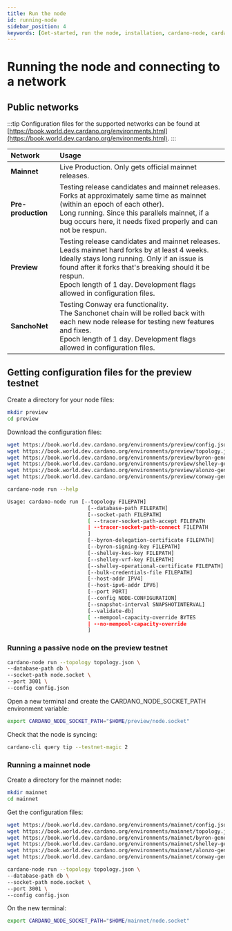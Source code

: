 ```yaml
---
title: Run the node
id: running-node
sidebar_position: 4
keywords: [Get-started, run the node, installation, cardano-node, cardano node]
---
```


# Running the node and connecting to a network

## Public networks
:::tip
Configuration files for the supported networks can be found at [https://book.world.dev.cardano.org/environments.html](https://book.world.dev.cardano.org/environments.html).
:::

| Network | Usage |
| :--- | :--- |
| **Mainnet** | Live Production. Only gets official mainnet releases. |
| **Pre-production** | Testing release candidates and mainnet releases. Forks at approximately same time as mainnet (within an epoch of each other).<br/> Long running. Since this parallels mainnet, if a bug occurs here, it needs fixed properly and can not be respun. |
| **Preview** | Testing release candidates and mainnet releases. Leads mainnet hard forks by at least 4 weeks.<br/> Ideally stays long running. Only if an issue is found after it forks that's breaking should it be respun.<br/> Epoch length of 1 day. Development flags allowed in configuration files. |
| **SanchoNet** | Testing Conway era functionality.<br/> The Sanchonet chain will be rolled back with each new node release for testing new features and fixes.<br/> Epoch length of 1 day. Development flags allowed in configuration files. |

## Getting configuration files for the preview testnet

Create a directory for your node files:

```bash
mkdir preview
cd preview
```

Download the configuration files:

```bash
wget https://book.world.dev.cardano.org/environments/preview/config.json
wget https://book.world.dev.cardano.org/environments/preview/topology.json
wget https://book.world.dev.cardano.org/environments/preview/byron-genesis.json
wget https://book.world.dev.cardano.org/environments/preview/shelley-genesis.json
wget https://book.world.dev.cardano.org/environments/preview/alonzo-genesis.json
wget https://book.world.dev.cardano.org/environments/preview/conway-genesis.json
```

```bash
cardano-node run --help
```

```bash
Usage: cardano-node run [--topology FILEPATH]
                          [--database-path FILEPATH]
                          [--socket-path FILEPATH]
                          [ --tracer-socket-path-accept FILEPATH
                          | --tracer-socket-path-connect FILEPATH
                          ]
                          [--byron-delegation-certificate FILEPATH]
                          [--byron-signing-key FILEPATH]
                          [--shelley-kes-key FILEPATH]
                          [--shelley-vrf-key FILEPATH]
                          [--shelley-operational-certificate FILEPATH]
                          [--bulk-credentials-file FILEPATH]
                          [--host-addr IPV4]
                          [--host-ipv6-addr IPV6]
                          [--port PORT]
                          [--config NODE-CONFIGURATION]
                          [--snapshot-interval SNAPSHOTINTERVAL]
                          [--validate-db]
                          [ --mempool-capacity-override BYTES
                          | --no-mempool-capacity-override
                          ]
```

### Running a passive node on the preview testnet

```bash
cardano-node run --topology topology.json \
--database-path db \
--socket-path node.socket \
--port 3001 \
--config config.json 
```

Open a new terminal and create the CARDANO\_NODE\_SOCKET\_PATH environment variable:

```bash
export CARDANO_NODE_SOCKET_PATH="$HOME/preview/node.socket"
```

Check that the node is syncing:

```bash
cardano-cli query tip --testnet-magic 2
```

### Running a mainnet node

Create a directory for the mainnet node:

```bash
mkdir mainnet
cd mainnet
```

Get the configuration files:

```bash
wget https://book.world.dev.cardano.org/environments/mainnet/config.json
wget https://book.world.dev.cardano.org/environments/mainnet/topology.json
wget https://book.world.dev.cardano.org/environments/mainnet/byron-genesis.json
wget https://book.world.dev.cardano.org/environments/mainnet/shelley-genesis.json
wget https://book.world.dev.cardano.org/environments/mainnet/alonzo-genesis.json
wget https://book.world.dev.cardano.org/environments/mainnet/conway-genesis.json
```

```bash
cardano-node run --topology topology.json \
--database-path db \
--socket-path node.socket \
--port 3001 \
--config config.json 
```

On the new terminal:

```bash
export CARDANO_NODE_SOCKET_PATH="$HOME/mainnet/node.socket"
```
